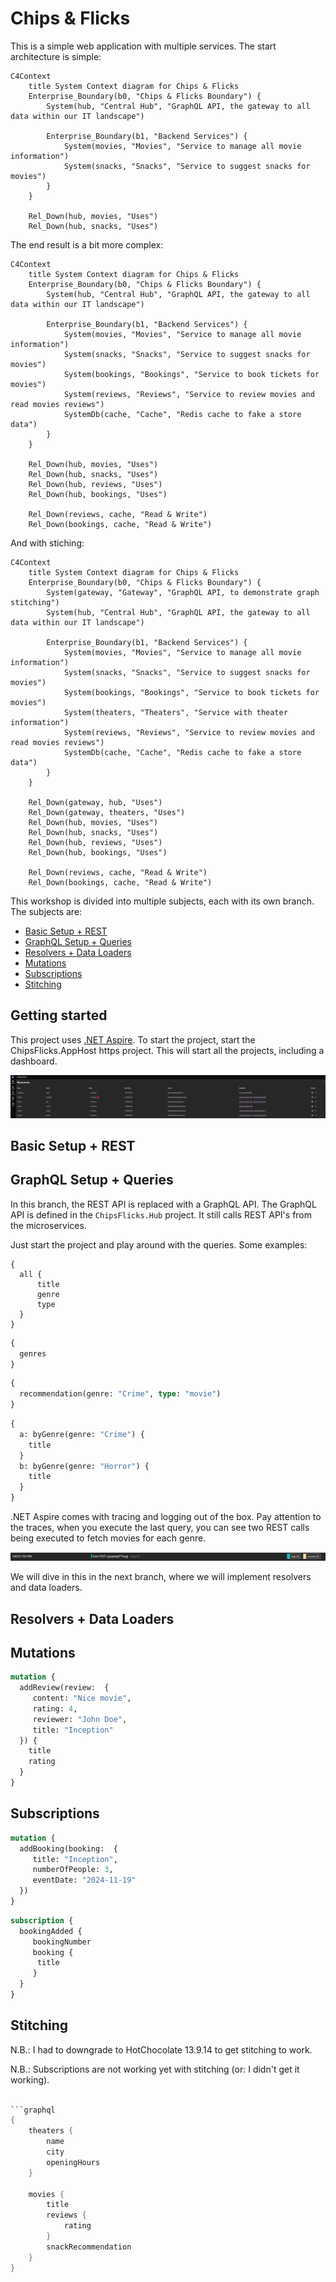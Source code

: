 # Chips & Flicks

This is a simple web application with multiple services. The start architecture is simple:

```mermaid
C4Context
    title System Context diagram for Chips & Flicks
    Enterprise_Boundary(b0, "Chips & Flicks Boundary") {
        System(hub, "Central Hub", "GraphQL API, the gateway to all data within our IT landscape")
            
        Enterprise_Boundary(b1, "Backend Services") {
            System(movies, "Movies", "Service to manage all movie information")
            System(snacks, "Snacks", "Service to suggest snacks for movies")
        }
    }
        
    Rel_Down(hub, movies, "Uses")
    Rel_Down(hub, snacks, "Uses")
```

The end result is a bit more complex:
```mermaid
C4Context
    title System Context diagram for Chips & Flicks
    Enterprise_Boundary(b0, "Chips & Flicks Boundary") {
        System(hub, "Central Hub", "GraphQL API, the gateway to all data within our IT landscape")

        Enterprise_Boundary(b1, "Backend Services") {
            System(movies, "Movies", "Service to manage all movie information")
            System(snacks, "Snacks", "Service to suggest snacks for movies")
            System(bookings, "Bookings", "Service to book tickets for movies")
            System(reviews, "Reviews", "Service to review movies and read movies reviews")
            SystemDb(cache, "Cache", "Redis cache to fake a store data")
        }
    }

    Rel_Down(hub, movies, "Uses")
    Rel_Down(hub, snacks, "Uses")
    Rel_Down(hub, reviews, "Uses")
    Rel_Down(hub, bookings, "Uses")
        
    Rel_Down(reviews, cache, "Read & Write") 
    Rel_Down(bookings, cache, "Read & Write")
```

And with stiching:
```mermaid
C4Context
    title System Context diagram for Chips & Flicks
    Enterprise_Boundary(b0, "Chips & Flicks Boundary") {
        System(gateway, "Gateway", "GraphQL API, to demonstrate graph stitching")
        System(hub, "Central Hub", "GraphQL API, the gateway to all data within our IT landscape")

        Enterprise_Boundary(b1, "Backend Services") {
            System(movies, "Movies", "Service to manage all movie information")
            System(snacks, "Snacks", "Service to suggest snacks for movies")
            System(bookings, "Bookings", "Service to book tickets for movies")
            System(theaters, "Theaters", "Service with theater information")
            System(reviews, "Reviews", "Service to review movies and read movies reviews")
            SystemDb(cache, "Cache", "Redis cache to fake a store data")
        }
    }

    Rel_Down(gateway, hub, "Uses")
    Rel_Down(gateway, theaters, "Uses")
    Rel_Down(hub, movies, "Uses")
    Rel_Down(hub, snacks, "Uses")
    Rel_Down(hub, reviews, "Uses")
    Rel_Down(hub, bookings, "Uses")
        
    Rel_Down(reviews, cache, "Read & Write") 
    Rel_Down(bookings, cache, "Read & Write")
```

This workshop is divided into multiple subjects, each with its own branch. The subjects are:

- [Basic Setup + REST](https://github.com/jacobduijzer/graphql-workshop)
- [GraphQL Setup + Queries](https://github.com/jacobduijzer/graphql-workshop/tree/graphql)
- [Resolvers + Data Loaders](https://github.com/jacobduijzer/graphql-workshop/tree/resolvers)
- [Mutations](https://github.com/jacobduijzer/graphql-workshop/tree/mutations)
- [Subscriptions](https://github.com/jacobduijzer/graphql-workshop/tree/subscriptions)
- [Stitching](https://github.com/jacobduijzer/graphql-workshop/tree/stitching)

## Getting started

This project uses [.NET Aspire](https://learn.microsoft.com/en-us/dotnet/aspire/). To start the project, start the ChipsFlicks.AppHost https project. This will start all the projects, including a dashboard.

![Dashboard](./docs/assets/aspire-dashboard.png)

## Basic Setup + REST



## GraphQL Setup + Queries

In this branch, the REST API is replaced with a GraphQL API. The GraphQL API is defined in the `ChipsFlicks.Hub` project. It still calls REST API's from the microservices.

Just start the project and play around with the queries. Some examples:

```grapgql
{ 
  all {
      title
      genre
      type
  }
}
```

```graphql
{ 
  genres 
}
```

```graphql
{ 
  recommendation(genre: "Crime", type: "movie") 
} 
```

```graphql
{ 
  a: byGenre(genre: "Crime") {
    title
  }
  b: byGenre(genre: "Horror") {
    title
  }
} 
```

.NET Aspire comes with tracing and logging out of the box. Pay attention to the traces, when you execute the last query, you can see two REST calls being executed to fetch movies for each genre.

![Traces](./docs/assets/trace.png)

We will dive in this in the next branch, where we will implement resolvers and data loaders.

## Resolvers + Data Loaders

## Mutations

```graphql
mutation {
  addReview(review:  {
     content: "Nice movie",
     rating: 4,
     reviewer: "John Doe",
     title: "Inception"
  }) {
    title
    rating
  }
}
```

## Subscriptions

```graphql
mutation {
  addBooking(booking:  {
     title: "Inception",
     numberOfPeople: 3,
     eventDate: "2024-11-19"
  })
}
```

```graphql
subscription {
  bookingAdded {
     bookingNumber
     booking {
      title
     }
  }
}
```

## Stitching

N.B.: I had to downgrade to HotChocolate 13.9.14 to get stitching to work.

N.B.: Subscriptions are not working yet with stitching (or: I didn't get it working).

```csharp

```graphql
{
    theaters {
        name
        city
        openingHours
    }

    movies {
        title
        reviews {
            rating
        }
        snackRecommendation
    }
}
```


